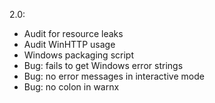 2.0:
 - Audit for resource leaks
 - Audit WinHTTP usage
 - Windows packaging script
 - Bug: fails to get Windows error strings
 - Bug: no error messages in interactive mode
 - Bug: no colon in warnx
